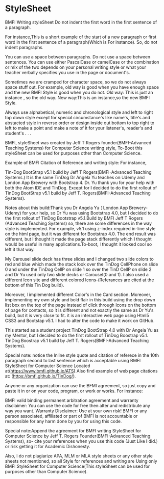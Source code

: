 # StyleSheet
BMFI Writing styleSheet
Do not indent the first word in the first sentence of a paragraph.

For instance,This is a short example of the start of a new paragraph or first word in the first sentence of a paragraph(Which is For instance).
So, do not indent paragraphs.

You can use a space between paragraphs.
Do not use a space between sentences.
You can use either PascalCase or camelCase or the combination or mix of the two depends on your personal writing style or what your teacher verbally specifies you use in the page or document's.

Sometimes we are cramped for character space, so we do not always space stuff out. For example,
old way is good when you have enough space and the new BMFI Style is good when you do not.
Old way: This is just an instance , so the old way.
New way:This is an instance,so the new BMFI Style.

Always use alphabetical, numeric and chronological style and left to right top down style except for special circumstance's like name's, title's and abstacted style in reverse order or design inside out bottom to top right to left to make a point and make a note of it for your listener's, reader's and student's . . .

BMFI, styleSheet was created by Jeff T Rogers founder(BMFI-Advanced Teaching Systems) for Computer Science writing style, To-Boot this styleSheet can be used for purposes other than Computer Science.

Example of BMFI Citation of Reference and writing style: For instance,

Tin-Dog BootStrap v5.1 build by Jeff T Rogers(BMFI-Advanced Teaching Systems.) It is the same TinDog Dr Angela Yu teaches on Udemy and London App Brewery with Bootstrap 4. Dr. Yu thank you for your help with both the Atom IDE and TinDog. Except for I decided to do the first rollout of TinDog BootStrap v5.1 build by Jeff T. Rogers(BMFI-Advanced Teaching Systems).

Notes about this build:Thank you Dr Angela Yu ( London App Brewery-Udemy) for your help, so Dr Yu was using Bootstrap 4.0, but I decided to do the first rollout of TinDog Bootstrap v5.1.Build by BMFI Jeff T Rogers (Advanced Teaching Systems) so, there are some differences in the way style is implemented. For example, v5.1 using z-index required in-line style on the html page, but it was different for Bootstrap 4.0. The end result was different, but I thought it made the page stack differently which I thought would be useful in many applications.To-boot, I thought it looked cool so left it that way.

My Carousel slide deck has three slides and I changed two slide colors to red and blue which made the stack look over the TinDog CellPhone on slide 0 and under the TinDog CellP on slide 1 so over the TinD CellP on slide 2 and Dr Yu used only two slide decks or Carousel(0 and 1). I also used a different Icon site and different colored Icons-(Referances are cited at the bottom of this Tin Dog build).

Moreover, I implemented different Color's in the Card section. Moreover, implementing my own style and bold flair in this build using the drop down list box on the top of the page instead of click through Icons on the bottom of page for contacts, so it is different and not exactly the same as Dr Yu's build, but it is very close to fit. it is an interactive web page using Html5 CSS3 and Bootstap v5.1. I had to alter the code to make it work on GitHub.

This started as a student project TinDog BootStrap 4.0 with Dr Angela Yu as my Mentor, but I decided to do the first rollout of TinDog Boostrap v5.1. TinDog Boostrap v5.1 build by Jeff T. Rogers(BMFI-Advanced Teaching Systems).

Special note: notice the Inline style quote and citation of referece in the 10th paragraph second to last sentence which is acceptable using BMFI StyleSheet for Computer Science Located at(https://www.bmfi.github.io/ATS).Also find example of web page citations at: (https://bmfi.github.io/TinDog/).


Anyone or any organization can use the BFMI agreement, so just copy and paste it in or on your code, program, or work or works. For instance:

BMFI valid binding permanent arbitration agreement and warranty disclaimer: You can use the code for free then alter and redistribute any way you want. Warranty Disclaimer: Use at your own risk! BMFI or any person associated, affiliated or part of BMFI is not accountable or responsible for any harm done by you for using this code.

Special note:Append the agreement for BMFI writing StyleSheet for Computer Science by Jeff T. Rogers Founder(BMFI-Advanced Teaching Systems), so- cite your references when you use this code (Just Like I did.) or risk getting it for Academic Dishonesty.

Also, I do not plagiarize APA, MLM or MLA style sheets or any other style sheets not mentioned, so all Style for references and writing are Using only BMFI StyleSheet for Computer Science(This styleSheet can be used for purposes other than Computer Science).
